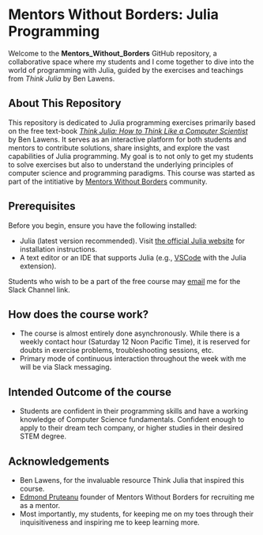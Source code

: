 # Mentors Without Borders: Julia Programming

Welcome to the **Mentors_Without_Borders** GitHub repository, a collaborative space where my students and I come together to dive into the world of programming with Julia, guided by the exercises and teachings from *Think Julia* by Ben Lawens.

## About This Repository

This repository is dedicated to Julia programming exercises primarily based on the free text-book *[Think Julia: How to Think Like a Computer Scientist](https://benlauwens.github.io/ThinkJulia.jl/latest/book.html)* by Ben Lawens. It serves as an interactive platform for both students and mentors to contribute solutions, share insights, and explore the vast capabilities of Julia programming. My goal is to not only to get my students to solve exercises but also to understand the underlying principles of computer science and programming paradigms. This course was started as part of the intitiative by [Mentors Without Borders](https://www.mentorswithoutborders.net/) community.

## Prerequisites

Before you begin, ensure you have the following installed:
- Julia (latest version recommended). Visit [the official Julia website](https://julialang.org/downloads/) for installation instructions.
- A text editor or an IDE that supports Julia (e.g., [VSCode](https://code.visualstudio.com/download) with the Julia extension).
 
Students who wish to be a part of the free course may [email](mailto:aryan.r.jha@gmail.com) me for the Slack Channel link.

## How does the course work?
- The course is almost entirely done asynchronously. While there is a weekly contact hour (Saturday 12 Noon Pacific Time), it is reserved for doubts in exercise problems, troubleshooting sessions, etc.
- Primary mode of continuous interaction throughout the week with me will be via Slack messaging.

## Intended Outcome of the course
- Students are confident in their programming skills and have a working knowledge of Computer Science fundamentals. Confident enough to apply to their dream tech company, or higher studies in their desired STEM degree. 

## Acknowledgements
- Ben Lawens, for the invaluable resource Think Julia that inspired this course.
- [Edmond Pruteanu](mailto:edmond@mwbtraining.net) founder of Mentors Without Borders for recruiting me as a mentor.
- Most importantly, my students, for keeping me on my toes through their inquisitiveness and inspiring me to keep learning more.
